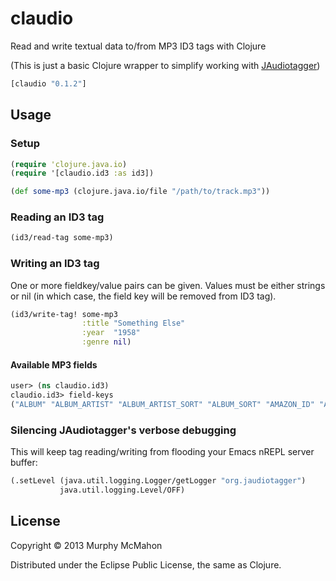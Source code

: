 # claudio

Read and write textual data to/from MP3 ID3 tags with Clojure

(This is just a basic Clojure wrapper to simplify working with 
[JAudiotagger](http://www.jthink.net/jaudiotagger/index.jsp))

```clojure
[claudio "0.1.2"]
```

## Usage

### Setup

```clojure
(require 'clojure.java.io)
(require '[claudio.id3 :as id3])

(def some-mp3 (clojure.java.io/file "/path/to/track.mp3"))
```

### Reading an ID3 tag

```clojure
(id3/read-tag some-mp3)
```

### Writing an ID3 tag

One or more fieldkey/value pairs can be given. Values must be either
strings or nil (in which case, the field key will be removed from ID3 tag).

```clojure
(id3/write-tag! some-mp3
                :title "Something Else"
                :year  "1958"
                :genre nil)
```

#### Available MP3 fields

```clojure
user> (ns claudio.id3)
claudio.id3> field-keys
("ALBUM" "ALBUM_ARTIST" "ALBUM_ARTIST_SORT" "ALBUM_SORT" "AMAZON_ID" "ARTIST" "ARTIST_SORT" "BARCODE" "BPM" "CATALOG_NO" "COMMENT" "COMPOSER" "COMPOSER_SORT" "CONDUCTOR" "COVER_ART" "CUSTOM1" "CUSTOM2" "CUSTOM3" "CUSTOM4" "CUSTOM5" "DISC_NO" "DISC_TOTAL" "ENCODER" "FBPM" "GENRE" "GROUPING" "ISRC" "IS_COMPILATION" "KEY" "LANGUAGE" "LYRICIST" "LYRICS" "MEDIA" "MOOD" "MUSICBRAINZ_ARTISTID" "MUSICBRAINZ_DISC_ID" "MUSICBRAINZ_RELEASEARTISTID" "MUSICBRAINZ_RELEASEID" "MUSICBRAINZ_RELEASE_COUNTRY" "MUSICBRAINZ_RELEASE_GROUP_ID" "MUSICBRAINZ_RELEASE_STATUS" "MUSICBRAINZ_RELEASE_TYPE" "MUSICBRAINZ_TRACK_ID" "MUSICBRAINZ_WORK_ID" "MUSICIP_ID" "OCCASION" "ORIGINAL_ALBUM" "ORIGINAL_ARTIST" "ORIGINAL_LYRICIST" "ORIGINAL_YEAR" "QUALITY" "RATING" "RECORD_LABEL" "REMIXER" "SCRIPT" "TAGS" "TEMPO" "TITLE" "TITLE_SORT" "TRACK" "TRACK_TOTAL" "URL_DISCOGS_ARTIST_SITE" "URL_DISCOGS_RELEASE_SITE" "URL_LYRICS_SITE" "URL_OFFICIAL_ARTIST_SITE" "URL_OFFICIAL_RELEASE_SITE" "URL_WIKIPEDIA_ARTIST_SITE" "URL_WIKIPEDIA_RELEASE_SITE" "YEAR" "ENGINEER" "PRODUCER" "DJMIXER" "MIXER" "ARRANGER")
```


### Silencing JAudiotagger's verbose debugging

This will keep tag reading/writing from flooding your Emacs nREPL server
buffer:

```clojure
(.setLevel (java.util.logging.Logger/getLogger "org.jaudiotagger")
           java.util.logging.Level/OFF)
```

## License

Copyright © 2013 Murphy McMahon

Distributed under the Eclipse Public License, the same as Clojure.
